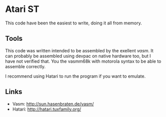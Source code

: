 Atari ST
========
This code have been the easiest to write, doing it all 
from memory. 

Tools
-----
This code was written intended to be assembled by the exellent *vasm*. 
It can probably be assembled using devpac on native hardware too, but
I have not verified that.
You the vasmm68k with motorola syntax to be able to assemble correctly.

I recommend using Hatari to run the program if you want to emulate.


Links
-----
 * Vasm: http://sun.hasenbraten.de/vasm/ 
 * Hatari: http://hatari.tuxfamily.org/ 
